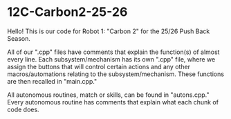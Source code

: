 # 12C-Carbon2-25-26
 Hello! This is our code for Robot 1: "Carbon 2" for the 25/26 Push Back Season.

 All of our ".cpp" files have comments that explain the function(s) of almost every line. Each subsystem/mechanism has its own ".cpp" file, where we assign the buttons that will control certain actions and any other macros/automations relating to the subsystem/mechanism. These functions are then recalled in "main.cpp."

 All autonomous routines, match or skills, can be found in "autons.cpp." Every autonomous routine has comments that explain what each chunk of code does.